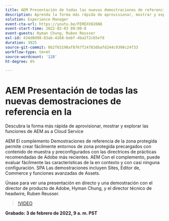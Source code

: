 ```yaml
---
title: AEM Presentación de todas las nuevas demostraciones de referencia en la
description: Aprenda la forma más rápida de aprovisionar, mostrar y explorar las funciones de AEM as a Cloud Service con el complemento Demostraciones de referencia.
solution: Experience Manager
event-cta-url: https://youtu.be/FEREXV826NQ
event-start-time: 2022-02-03 09:00-8
event-guests: Hyman Chung, Ruben Reusser
exl-id: 434d0d98-83ab-4168-bebf-4ba2f2cb5efd
duration: 3925
source-git-commit: 0b2f63198af8767f24783dbafd244c9398c24f33
workflow-type: tm+mt
source-wordcount: '128'
ht-degree: 0%

---
```


# AEM Presentación de todas las nuevas demostraciones de referencia en la

Descubra la forma más rápida de aprovisionar, mostrar y explorar las funciones de AEM as a Cloud Service

AEM El complemento Demostraciones de referencia de la zona protegida permite crear fácilmente entornos de zona protegida precargados con contenido de muestra y preconfigurados con las directrices de prácticas recomendadas de Adobe más recientes. AEM Con el complemento, puede evaluar fácilmente las características de la en contexto y con casi ninguna configuración. SPA Las demostraciones incluyen Sites, Editor de, Commerce y funciones avanzadas de Assets.

Únase para ver una presentación en directo y una demostración con el director de producto de Adobe, Hyman Chung, y el director técnico de headwire, Ruben Reusser.

>[!VIDEO](https://video.tv.adobe.com/v/340236/?quality=12&learn=on)

**Grabado: 3 de febrero de 2022, 9 a. m. PST**


